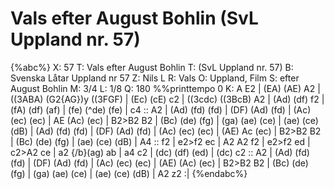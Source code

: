 # Vals efter August Bohlin (SvL Uppland nr. 57)

{%abc%}
X: 57
T: Vals efter August Bohlin
T: (SvL Uppland nr. 57)
B: Svenska Låtar Uppland nr 57
Z: Nils L
R: Vals
O: Uppland, Film
S: efter August Bohlin
M: 3/4
L: 1/8
Q: 180
%%printtempo 0
K: A
E2 | (EA) (AE) A2 | ((3ABA) (G2{AG})y ((3FGF) | (Ec) (cE) c2 | ((3cdc) ((3BcB) A2 |
(Ad) (df) f2 | (fA) (df) (af) | (fe) (^de) (fe) | c4 ::
A2 | (Ad) (fd) (fd) | (DF) (Ad) (fd) | (Ac) (ec) (ec) | AE (Ac) (ec) |
B2>B2 B2 | (Bc) (de) (fg) | (ga) (ae) (ce) | (ae) (ce) (dB) |
(Ad) (fd) (fd) | (DF) (Ad) (fd) | (Ac) (ec) (ec) | (AE) Ac (ec) |
B2>B2 B2 | (Bc) (de) (fg) | (ae) (ce) (dB) | A4 ::
f2 | e2>f2 ec | A2 A2 f2 | e2>f2 ed | c2>A2 ce |
a2 {/b}(ag) ab | a4 c2 | (dc) (df) (ed) | (dc) c2 ::
A2 | (Ad) (fd) (fd) | (DF) (Ad) (fd) | (Ac) (ec) (ec) |
(AE) (Ac) (ec) | B2>B2 B2 | (Bc) (de) (fg) | (ga) (ae) (ce) | (ae) (ce) (dB) | A2 z2 :|
{%endabc%}

